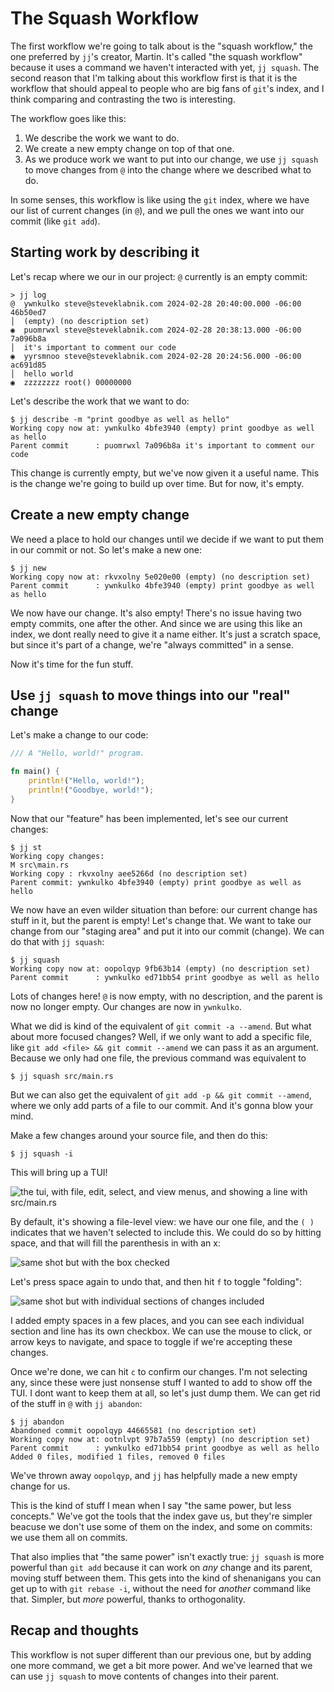 # The Squash Workflow

The first workflow we're going to talk about is the "squash workflow," the one
preferred by `jj`'s creator, Martin. It's called "the squash workflow" because
it uses a command we haven't interacted with yet, `jj squash`. The second reason
that I'm talking about this workflow first is that it is the workflow that
should appeal to people who are big fans of `git`'s index, and I think comparing
and contrasting the two is interesting.

The workflow goes like this:

1. We describe the work we want to do.
2. We create a new empty change on top of that one.
3. As we produce work we want to put into our change, we use `jj squash` to move
   changes from `@` into the change where we described what to do.

In some senses, this workflow is like using the `git` index, where we have our
list of current changes (in `@`), and we pull the ones we want into our commit
(like `git add`).

## Starting work by describing it

Let's recap where we our in our project: `@` currently is an empty commit:

```console
> jj log
@  ywnkulko steve@steveklabnik.com 2024-02-28 20:40:00.000 -06:00 46b50ed7
│  (empty) (no description set)
◉  puomrwxl steve@steveklabnik.com 2024-02-28 20:38:13.000 -06:00 7a096b8a
│  it's important to comment our code
◉  yyrsmnoo steve@steveklabnik.com 2024-02-28 20:24:56.000 -06:00 ac691d85
│  hello world
◉  zzzzzzzz root() 00000000
```

Let's describe the work that we want to do:

```console
$ jj describe -m "print goodbye as well as hello"
Working copy now at: ywnkulko 4bfe3940 (empty) print goodbye as well as hello
Parent commit      : puomrwxl 7a096b8a it's important to comment our code
```

This change is currently empty, but we've now given it a useful name. This
is the change we're going to build up over time. But for now, it's empty.

## Create a new empty change

We need a place to hold our changes until we decide if we want to put them in
our commit or not. So let's make a new one:

```console
$ jj new
Working copy now at: rkvxolny 5e020e00 (empty) (no description set)
Parent commit      : ywnkulko 4bfe3940 (empty) print goodbye as well as hello
```

We now have our change. It's also empty! There's no issue having two empty
commits, one after the other. And since we are using this like an index, we
dont really need to give it a name either. It's just a scratch space, but 
since it's part of a change, we're "always committed" in a sense.

Now it's time for the fun stuff.

## Use `jj squash` to move things into our "real" change

Let's make a change to our code:

```rust
/// A "Hello, world!" program.

fn main() {
    println!("Hello, world!");
    println!("Goodbye, world!");
}
```

Now that our "feature" has been implemented, let's see our current changes:

```console
$ jj st
Working copy changes:
M src\main.rs
Working copy : rkvxolny aee5266d (no description set)
Parent commit: ywnkulko 4bfe3940 (empty) print goodbye as well as hello
```

We now have an even wilder situation than before: our current change has stuff
in it, but the parent is empty! Let's change that. We want to take our change
from our "staging area" and put it into our commit (change). We can do that with
`jj squash`:

```console
$ jj squash
Working copy now at: oopolqyp 9fb63b14 (empty) (no description set)
Parent commit      : ywnkulko ed71bb54 print goodbye as well as hello
```

Lots of changes here! `@` is now empty, with no description, and the parent is
now no longer empty. Our changes are now in `ywnkulko`.

What we did is kind of the equivalent of `git commit -a --amend`. But what about more
focused changes? Well, if we only want to add a specific file, like `git add
<file> && git commit --amend` we can pass it as an argument. Because we only had
one file, the previous command was equivalent to

```console
$ jj squash src/main.rs
```

But we can also get the equivalent of `git add -p && git commit --amend`, where
we only add parts of a file to our commit. And it's gonna blow your mind.

Make a few changes around your source file, and then do this:

```console
$ jj squash -i
```

This will bring up a TUI!

![the tui, with file, edit, select, and view menus, and showing a line with src/main.rs](../images/jj-squash-01.png)

By default, it's showing a file-level view: we have our one file, and the `( )` indicates that
we haven't selected to include this. We could do so by hitting space, and that
will fill the parenthesis in with an x:

![same shot but with the box checked](../images/jj-squash-02.png)

Let's press space again to undo that, and then hit `f` to toggle "folding":

![same shot but with individual sections of changes included](../images/jj-squash-03.png)

I added empty spaces in a few places, and you can see each individual section
and line has its own checkbox. We can use the mouse to click, or arrow keys to
navigate, and space to toggle if we're accepting these changes.

Once we're done, we can hit `c` to confirm our changes. I'm not selecting any,
since these were just nonsense stuff I wanted to add to show off the TUI. I
dont want to keep them at all, so let's just dump them. We can get rid of
the stuff in `@` with `jj abandon`:

```console
$ jj abandon
Abandoned commit oopolqyp 44665581 (no description set)
Working copy now at: ootnlvpt 97b7a559 (empty) (no description set)
Parent commit      : ywnkulko ed71bb54 print goodbye as well as hello
Added 0 files, modified 1 files, removed 0 files
```

We've thrown away `oopolqyp`, and `jj` has helpfully made a new empty change
for us. 

This is the kind of stuff I mean when I say "the same power, but less concepts."
We've got the tools that the index gave us, but they're simpler beacuse we don't
use some of them on the index, and some on commits: we use them all on commits.

That also implies that "the same power" isn't exactly true: `jj squash` is
more powerful than `git add` because it can work on *any* change and its parent,
moving stuff between them. This gets into the kind of shenanigans you can get
up to with `git rebase -i`, without the need for *another* command like that.
Simpler, but *more* powerful, thanks to orthogonality.

## Recap and thoughts

This workflow is not super different than our previous one, but by adding one
more command, we get a bit more power. And we've learned that we can use
`jj squash` to move contents of changes into their parent.
